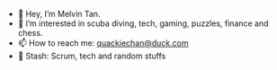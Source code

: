 - 👋 Hey, I’m Melvin Tan.
- 👀 I’m interested in scuba diving, tech, gaming, puzzles, finance and chess.
- 📫 How to reach me: quackiechan@duck.com
- :bookmark_tabs: Stash: Scrum, tech and random stuffs

<!---
notjunkit/notjunkit is a ✨ special ✨ repository because its `README.md` (this file) appears on your GitHub profile.
You can click the Preview link to take a look at your changes.
--->
